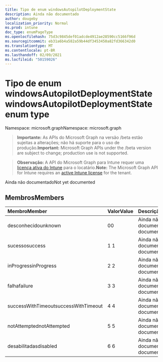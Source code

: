 ```yaml
---
title: Tipo de enum windowsAutopilotDeploymentState
description: Ainda não documentado
author: dougeby
localization_priority: Normal
ms.prod: intune
doc_type: enumPageType
ms.openlocfilehash: 75d3c9845def01adcde4912ae28590cc5166f96d
ms.sourcegitcommit: eb31a6b4a582a59b44df3453450a82fd366342d0
ms.translationtype: MT
ms.contentlocale: pt-BR
ms.lasthandoff: 02/09/2021
ms.locfileid: "50159026"
---
```

# <a name="windowsautopilotdeploymentstate-enum-type"></a><span data-ttu-id="c4439-103">Tipo de enum windowsAutopilotDeploymentState</span><span class="sxs-lookup"><span data-stu-id="c4439-103">windowsAutopilotDeploymentState enum type</span></span>

<span data-ttu-id="c4439-104">Namespace: microsoft.graph</span><span class="sxs-lookup"><span data-stu-id="c4439-104">Namespace: microsoft.graph</span></span>

> <span data-ttu-id="c4439-105">**Importante:** As APIs do Microsoft Graph na versão /beta estão sujeitas a alterações; não há suporte para o uso de produção.</span><span class="sxs-lookup"><span data-stu-id="c4439-105">**Important:** Microsoft Graph APIs under the /beta version are subject to change; production use is not supported.</span></span>

> <span data-ttu-id="c4439-106">**Observação:** A API do Microsoft Graph para Intune requer uma [licença ativa do Intune](https://go.microsoft.com/fwlink/?linkid=839381) para o locatário.</span><span class="sxs-lookup"><span data-stu-id="c4439-106">**Note:** The Microsoft Graph API for Intune requires an [active Intune license](https://go.microsoft.com/fwlink/?linkid=839381) for the tenant.</span></span>

<span data-ttu-id="c4439-107">Ainda não documentado</span><span class="sxs-lookup"><span data-stu-id="c4439-107">Not yet documented</span></span>

## <a name="members"></a><span data-ttu-id="c4439-108">Membros</span><span class="sxs-lookup"><span data-stu-id="c4439-108">Members</span></span>
|<span data-ttu-id="c4439-109">Membro</span><span class="sxs-lookup"><span data-stu-id="c4439-109">Member</span></span>|<span data-ttu-id="c4439-110">Valor</span><span class="sxs-lookup"><span data-stu-id="c4439-110">Value</span></span>|<span data-ttu-id="c4439-111">Descrição</span><span class="sxs-lookup"><span data-stu-id="c4439-111">Description</span></span>|
|:---|:---|:---|
|<span data-ttu-id="c4439-112">desconhecido</span><span class="sxs-lookup"><span data-stu-id="c4439-112">unknown</span></span>|<span data-ttu-id="c4439-113">0</span><span class="sxs-lookup"><span data-stu-id="c4439-113">0</span></span>|<span data-ttu-id="c4439-114">Ainda não documentado</span><span class="sxs-lookup"><span data-stu-id="c4439-114">Not yet documented</span></span>|
|<span data-ttu-id="c4439-115">sucesso</span><span class="sxs-lookup"><span data-stu-id="c4439-115">success</span></span>|<span data-ttu-id="c4439-116">1 </span><span class="sxs-lookup"><span data-stu-id="c4439-116">1</span></span>|<span data-ttu-id="c4439-117">Ainda não documentado</span><span class="sxs-lookup"><span data-stu-id="c4439-117">Not yet documented</span></span>|
|<span data-ttu-id="c4439-118">inProgress</span><span class="sxs-lookup"><span data-stu-id="c4439-118">inProgress</span></span>|<span data-ttu-id="c4439-119">2 </span><span class="sxs-lookup"><span data-stu-id="c4439-119">2</span></span>|<span data-ttu-id="c4439-120">Ainda não documentado</span><span class="sxs-lookup"><span data-stu-id="c4439-120">Not yet documented</span></span>|
|<span data-ttu-id="c4439-121">falha</span><span class="sxs-lookup"><span data-stu-id="c4439-121">failure</span></span>|<span data-ttu-id="c4439-122">3 </span><span class="sxs-lookup"><span data-stu-id="c4439-122">3</span></span>|<span data-ttu-id="c4439-123">Ainda não documentado</span><span class="sxs-lookup"><span data-stu-id="c4439-123">Not yet documented</span></span>|
|<span data-ttu-id="c4439-124">successWithTimeout</span><span class="sxs-lookup"><span data-stu-id="c4439-124">successWithTimeout</span></span>|<span data-ttu-id="c4439-125">4 </span><span class="sxs-lookup"><span data-stu-id="c4439-125">4</span></span>|<span data-ttu-id="c4439-126">Ainda não documentado</span><span class="sxs-lookup"><span data-stu-id="c4439-126">Not yet documented</span></span>|
|<span data-ttu-id="c4439-127">notAttempted</span><span class="sxs-lookup"><span data-stu-id="c4439-127">notAttempted</span></span>|<span data-ttu-id="c4439-128">5 </span><span class="sxs-lookup"><span data-stu-id="c4439-128">5</span></span>|<span data-ttu-id="c4439-129">Ainda não documentado</span><span class="sxs-lookup"><span data-stu-id="c4439-129">Not yet documented</span></span>|
|<span data-ttu-id="c4439-130">desabilitadas</span><span class="sxs-lookup"><span data-stu-id="c4439-130">disabled</span></span>|<span data-ttu-id="c4439-131">6 </span><span class="sxs-lookup"><span data-stu-id="c4439-131">6</span></span>|<span data-ttu-id="c4439-132">Ainda não documentado</span><span class="sxs-lookup"><span data-stu-id="c4439-132">Not yet documented</span></span>|




